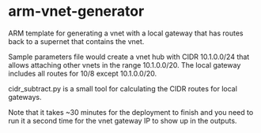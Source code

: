 # arm-vnet-generator

ARM template for generating a vnet with a local gateway that has routes back
to a supernet that contains the vnet.

Sample parameters file would create a vnet hub with CIDR 10.1.0.0/24 that
allows attaching other vnets in the range 10.1.0.0/20.  The local gateway
includes all routes for 10/8 except 10.1.0.0/20.

cidr_subtract.py is a small tool for calculating the CIDR routes for local
gateways.

Note that it takes ~30 minutes for the deployment to finish and you need to run
it a second time for the vnet gateway IP to show up in the outputs.
